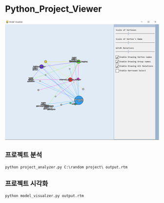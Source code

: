 # Python_Project_Viewer
![alt text](1.png)

## 프로젝트 분석
`python project_analyzer.py C:\random project\ output.rtm`
## 프로젝트 시각화
`python model_visualzer.py output.rtm`